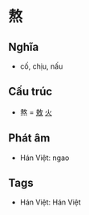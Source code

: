 # 熬

## Nghĩa

* cố, chịu, nấu

## Cấu trúc
* 熬 = [敖](敖.md) [火](火.md)

## Phát âm

* Hán Việt: ngao

## Tags
* Hán Việt: Hán Việt

<script>window.HANZI_FIELD='熬';</script>
